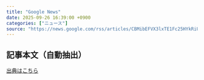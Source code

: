 ```yaml
---
title: "Google News"
date: 2025-09-26 16:39:00 +0900
categories: ["ニュース"]
source: "https://news.google.com/rss/articles/CBMibEFVX3lxTE1Fc25HYkRiUVRKQ2ZjcnNCZUJsRGN5M042VUFhSlJLUEJZSmphWERVUE1iQWl4WWZYRjJ5TlBSRUxqcm9Pc3BwOHdiR1RZMzY4RW5LNEs3OTlKd3ZvTlFfa3VBa3VTdjRlczVOdQ?oc=5"
---
```


## 記事本文（自動抽出）
<body class="y0K44d EA71Tc" id="readabilityBody"></body>

[出典はこちら](https://news.google.com/rss/articles/CBMibEFVX3lxTE1Fc25HYkRiUVRKQ2ZjcnNCZUJsRGN5M042VUFhSlJLUEJZSmphWERVUE1iQWl4WWZYRjJ5TlBSRUxqcm9Pc3BwOHdiR1RZMzY4RW5LNEs3OTlKd3ZvTlFfa3VBa3VTdjRlczVOdQ?oc=5)
